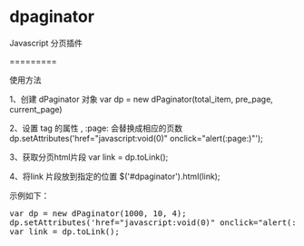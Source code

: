 dpaginator
==========

Javascript 分页插件

=========

使用方法

1、创建 dPaginator 对象 var dp = new dPaginator(total_item, pre_page, current_page)

2、设置 <a> tag 的属性 , :page: 会替换成相应的页数 dp.setAttributes('href="javascript:void(0)" onclick="alert(:page:)"');

3、获取分页html片段 var link = dp.toLink();

4、将link 片段放到指定的位置 $('#dpaginator').html(link);

示例如下：

<pre>
var dp = new dPaginator(1000, 10, 4);
dp.setAttributes('href="javascript:void(0)" onclick="alert(:page:)"');
var link = dp.toLink();
</pre>

